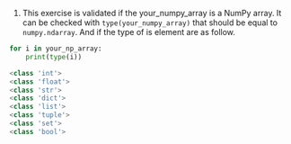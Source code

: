 
1. This exercise is validated if the your_numpy_array is a NumPy array. It can be checked with `type(your_numpy_array)` that should be equal to `numpy.ndarray`. And if the type of is element are as follow.

```python
for i in your_np_array:
    print(type(i))

<class 'int'>
<class 'float'>
<class 'str'>
<class 'dict'>
<class 'list'>
<class 'tuple'>
<class 'set'>
<class 'bool'>
```
